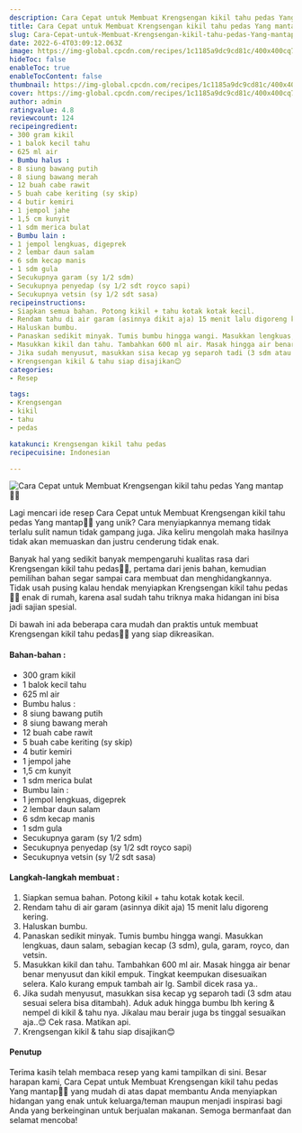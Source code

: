 ```yaml
---
description: Cara Cepat untuk Membuat Krengsengan kikil tahu pedas Yang mantap"
title: Cara Cepat untuk Membuat Krengsengan kikil tahu pedas Yang mantap
slug: Cara-Cepat-untuk-Membuat-Krengsengan-kikil-tahu-pedas-Yang-mantap
date: 2022-6-4T03:09:12.063Z
image: https://img-global.cpcdn.com/recipes/1c1185a9dc9cd81c/400x400cq70/photo.jpg
hideToc: false
enableToc: true
enableTocContent: false
thumbnail: https://img-global.cpcdn.com/recipes/1c1185a9dc9cd81c/400x400cq70/photo.jpg
cover: https://img-global.cpcdn.com/recipes/1c1185a9dc9cd81c/400x400cq70/photo.jpg
author: admin
ratingvalue: 4.8
reviewcount: 124
recipeingredient:
- 300 gram kikil
- 1 balok kecil tahu
- 625 ml air
- Bumbu halus :
- 8 siung bawang putih
- 8 siung bawang merah
- 12 buah cabe rawit
- 5 buah cabe keriting (sy skip)
- 4 butir kemiri
- 1 jempol jahe
- 1,5 cm kunyit
- 1 sdm merica bulat
- Bumbu lain :
- 1 jempol lengkuas, digeprek
- 2 lembar daun salam
- 6 sdm kecap manis
- 1 sdm gula
- Secukupnya garam (sy 1/2 sdm)
- Secukupnya penyedap (sy 1/2 sdt royco sapi)
- Secukupnya vetsin (sy 1/2 sdt sasa)
recipeinstructions:
- Siapkan semua bahan. Potong kikil + tahu kotak kotak kecil.
- Rendam tahu di air garam (asinnya dikit aja) 15 menit lalu digoreng kering.
- Haluskan bumbu.
- Panaskan sedikit minyak. Tumis bumbu hingga wangi. Masukkan lengkuas, daun salam, sebagian kecap (3 sdm), gula, garam, royco, dan vetsin.
- Masukkan kikil dan tahu. Tambahkan 600 ml air. Masak hingga air benar benar menyusut dan kikil empuk. Tingkat keempukan disesuaikan selera. Kalo kurang empuk tambah air lg. Sambil dicek rasa ya..
- Jika sudah menyusut, masukkan sisa kecap yg separoh tadi (3 sdm atau sesuai selera bisa ditambah). Aduk aduk hingga bumbu lbh kering & nempel di kikil & tahu nya. Jikalau mau berair juga bs tinggal sesuaikan aja..😊 Cek rasa. Matikan api.
- Krengsengan kikil & tahu siap disajikan😊
categories:
- Resep

tags:
- Krengsengan
- kikil
- tahu
- pedas

katakunci: Krengsengan kikil tahu pedas
recipecuisine: Indonesian

---
```


![Cara Cepat untuk Membuat Krengsengan kikil tahu pedas Yang mantap👩‍🍳](https://img-global.cpcdn.com/recipes/1c1185a9dc9cd81c/400x400cq70/photo.jpg)

Lagi mencari ide resep Cara Cepat untuk Membuat Krengsengan kikil tahu pedas Yang mantap👩‍🍳 yang unik? Cara menyiapkannya memang tidak terlalu sulit namun tidak gampang juga. Jika keliru mengolah maka hasilnya tidak akan memuaskan dan justru cenderung tidak enak.

Banyak hal yang sedikit banyak mempengaruhi kualitas rasa dari Krengsengan kikil tahu pedas👩‍🍳, pertama dari jenis bahan, kemudian pemilihan bahan segar sampai cara membuat dan menghidangkannya. Tidak usah pusing kalau hendak menyiapkan Krengsengan kikil tahu pedas👩‍🍳 enak di rumah, karena asal sudah tahu triknya maka hidangan ini bisa jadi sajian spesial.

Di bawah ini ada beberapa cara mudah dan praktis untuk membuat Krengsengan kikil tahu pedas👩‍🍳 yang siap dikreasikan.

<!--inarticleads1-->

#### Bahan-bahan :

- 300 gram kikil
- 1 balok kecil tahu
- 625 ml air
- Bumbu halus :
- 8 siung bawang putih
- 8 siung bawang merah
- 12 buah cabe rawit
- 5 buah cabe keriting (sy skip)
- 4 butir kemiri
- 1 jempol jahe
- 1,5 cm kunyit
- 1 sdm merica bulat
- Bumbu lain :
- 1 jempol lengkuas, digeprek
- 2 lembar daun salam
- 6 sdm kecap manis
- 1 sdm gula
- Secukupnya garam (sy 1/2 sdm)
- Secukupnya penyedap (sy 1/2 sdt royco sapi)
- Secukupnya vetsin (sy 1/2 sdt sasa)

<!--inarticleads2-->

#### Langkah-langkah membuat :

1. Siapkan semua bahan. Potong kikil + tahu kotak kotak kecil.
1. Rendam tahu di air garam (asinnya dikit aja) 15 menit lalu digoreng kering.
1. Haluskan bumbu.
1. Panaskan sedikit minyak. Tumis bumbu hingga wangi. Masukkan lengkuas, daun salam, sebagian kecap (3 sdm), gula, garam, royco, dan vetsin.
1. Masukkan kikil dan tahu. Tambahkan 600 ml air. Masak hingga air benar benar menyusut dan kikil empuk. Tingkat keempukan disesuaikan selera. Kalo kurang empuk tambah air lg. Sambil dicek rasa ya..
1. Jika sudah menyusut, masukkan sisa kecap yg separoh tadi (3 sdm atau sesuai selera bisa ditambah). Aduk aduk hingga bumbu lbh kering & nempel di kikil & tahu nya. Jikalau mau berair juga bs tinggal sesuaikan aja..😊 Cek rasa. Matikan api.
1. Krengsengan kikil & tahu siap disajikan😊

#### Penutup

Terima kasih telah membaca resep yang kami tampilkan di sini. Besar harapan kami, Cara Cepat untuk Membuat Krengsengan kikil tahu pedas Yang mantap👩‍🍳 yang mudah di atas dapat membantu Anda menyiapkan hidangan yang enak untuk keluarga/teman maupun menjadi inspirasi bagi Anda yang berkeinginan untuk berjualan makanan. Semoga bermanfaat dan selamat mencoba!